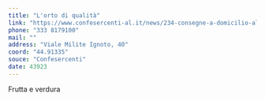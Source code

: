```yaml
---
title: "L'orto di qualità"
link: "https://www.confesercenti-al.it/news/234-consegne-a-domicilio-alessandria-lista-aggiornata-al-26-marzo.html"
phone: "333 8179100"
mail: ""
address: "Viale Milite Ignoto, 40"
coord: "44.91335"
souce: "Confesercenti"
date: 43923
---
```


Frutta e verdura
